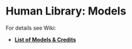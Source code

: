 # Human Library: Models

For details see Wiki:

- [**List of Models & Credits**](https://github.com/vladmandic/human/wiki/Models)

